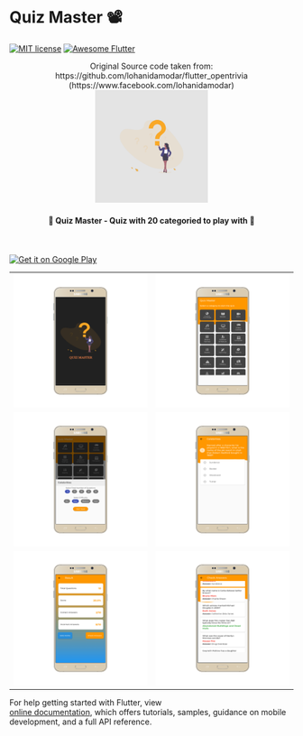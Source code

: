 # Quiz Master 📽

[![MIT license](http://img.shields.io/badge/license-MIT-brightgreen.svg)](http://opensource.org/licenses/MIT)
<a href="https://github.com/Solido/awesome-flutter">
<img alt="Awesome Flutter" src="https://img.shields.io/badge/Awesome-Flutter-blue.svg?longCache=true&style=flat-square" />
</a>

<div align="center">
	Original Source code taken from: https://github.com/lohanidamodar/flutter_opentrivia (https://www.facebook.com/lohanidamodar)
</div>

<div align="center">
  <img src="assets/images/icon.png" width=200> 
</div>

<h4 align="center">
 🦋 Quiz Master - Quiz with 20 categoried to play with 🚀
</h4>
 
<br/>
<br/>

<a href="https://play.google.com/store/apps/details?id=app.quizmaster.jt">
 <img alt='Get it on Google Play' src='https://play.google.com/intl/en_gb/badges/images/generic/en_badge_web_generic.png' width="230">
</a>


<div style="text-align: center">
	<table>
		<tr>
			<td style="text-align: center"><img src="quizmaster/mockup/1.png" width="600"/></td>
			<td style="text-align: center"><img src="quizmaster/mockup/2.png" width="610"/></td>
		</tr>
		<tr>
			<td style="text-align: center"><img src="quizmaster/mockup/3.png" width="600"/></td>
			<td style="text-align: center"><img src="quizmaster/mockup/4.png" width="610"/></td>
		</tr>
		<tr>
			<td style="text-align: center"><img src="quizmaster/mockup/5.png" width="610"/></td>
			<td style="text-align: center"><img src="quizmaster/mockup/6.png" width="610"/></td>
		</tr>
	</table>
</div>

For help getting started with Flutter, view  
[online documentation](https://flutter.io/docs), which offers tutorials,
samples, guidance on mobile development, and a full API reference.
